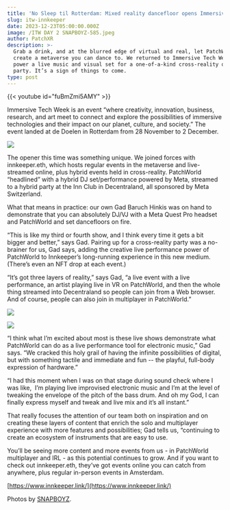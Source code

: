 ```yaml
---
title: 'No Sleep til Rotterdam: Mixed reality dancefloor opens Immersive Tech Week'
slug: itw-innkeeper
date: 2023-12-23T05:00:00.000Z
image: /ITW DAY 2 SNAPBOYZ-585.jpeg
author: PatchXR
description: >-
  Grab a drink, and at the blurred edge of virtual and real, let PatchWorld
  create a metaverse you can dance to. We returned to Immersive Tech Week to
  power a live music and visual set for a one-of-a-kind cross-reality opening
  party. It’s a sign of things to come.
type: post
---
```


{{< youtube id="fuBmZmi5AMY" >}}

Immersive Tech Week is an event “where creativity, innovation, business, research, and art meet to connect and explore the possibilities of immersive technologies and their impact on our planet, culture, and society.” The event landed at de Doelen in Rotterdam from 28 November to 2 December. 

![](</ITW DAY 2 SNAPBOYZ-578.jpeg>)

The opener this time was something unique. We joined forces with innkeeper.eth, which hosts regular events in the metaverse and live-streamed online, plus hybrid events held in cross-reality. PatchWorld “headlined” with a hybrid DJ set/performance powered by Meta, streamed to a hybrid party at the Inn Club in Decentraland, all sponsored by Meta Switzerland.

What that means in practice: our own Gad Baruch Hinkis was on hand to demonstrate that you can absolutely DJ/VJ with a Meta Quest Pro headset and PatchWorld and set dancefloors on fire.

“This is like my third or fourth show, and I think every time it gets a bit bigger and better,” says Gad. Pairing up for a cross-reality party was a no-brainer for us, Gad says, adding the creative live performance power of PatchWorld to Innkeeper’s long-running experience in this new medium. (There’s even an NFT drop at each event.)

“It’s got three layers of reality,” says Gad, “a live event with a live performance, an artist playing live in VR on PatchWorld, and then the whole thing streamed into Decentraland so people can join from a Web browser. And of course, people can also join in multiplayer in PatchWorld.”

![](/PXL_20231129_163928642.jpeg)

![](</ITW DAY 2 SNAPBOYZ-587.jpeg>)

“I think what I’m excited about most is these live shows demonstrate what PatchWorld can do as a live performance tool for electronic music,” Gad says. “We cracked this holy grail of having the infinite possibilities of digital, but with something tactile and immediate and fun -- the playful, full-body expression of hardware.”

“I had this moment when I was on that stage during sound check where I was like,  I’m playing live improvised electronic music and I’m at the level of tweaking the envelope of the pitch of the bass drum. And oh my God, I can finally express myself and tweak and live mix and it’s all instant.”

That really focuses the attention of our team both on inspiration and on creating these layers of content that enrich the solo and multiplayer experience with more features and possibilities; Gad tells us, “continuing to create an ecosystem of instruments that are easy to use.

You’ll be seeing more content and more events from us - in PatchWorld multiplayer and IRL - as this potential continues to grow. And if you want to check out innkeeper.eth, they’ve got events online you can catch from anywhere, plus regular in-person events in Amsterdam.

[https://www.innkeeper.link/](https://www.innkeeper.link/)

Photos by [SNAPBOYZ](https://www.instagram.com/snapboyz.nl/).
